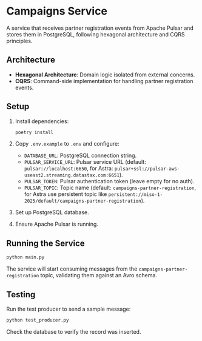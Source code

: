 # Campaigns Service

A service that receives partner registration events from Apache Pulsar and stores them in PostgreSQL, following hexagonal architecture and CQRS principles.

## Architecture

- **Hexagonal Architecture**: Domain logic isolated from external concerns.
- **CQRS**: Command-side implementation for handling partner registration events.

## Setup

1. Install dependencies:
   ```bash
   poetry install
   ```

2. Copy `.env.example` to `.env` and configure:
   - `DATABASE_URL`: PostgreSQL connection string.
   - `PULSAR_SERVICE_URL`: Pulsar service URL (default: `pulsar://localhost:6650`, for Astra: `pulsar+ssl://pulsar-aws-useast2.streaming.datastax.com:6651`).
   - `PULSAR_TOKEN`: Pulsar authentication token (leave empty for no auth).
   - `PULSAR_TOPIC`: Topic name (default: `campaigns-partner-registration`, for Astra use persistent topic like `persistent://miso-1-2025/default/campaigns-partner-registration`).

3. Set up PostgreSQL database.

4. Ensure Apache Pulsar is running.

## Running the Service

```bash
python main.py
```

The service will start consuming messages from the `campaigns-partner-registration` topic, validating them against an Avro schema.

## Testing

Run the test producer to send a sample message:

```bash
python test_producer.py
```

Check the database to verify the record was inserted.